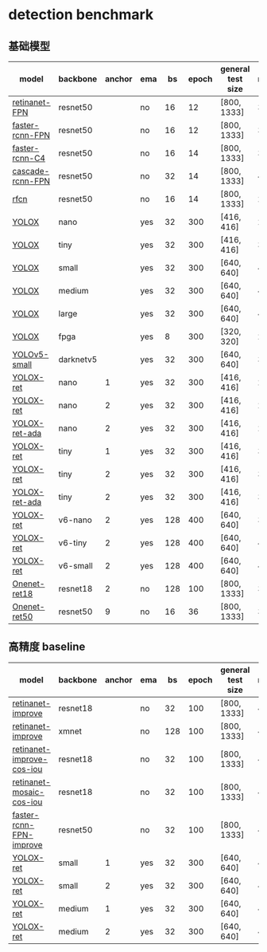 # detection benchmark
## 基础模型 
| model                   | backbone            | anchor | ema | bs | epoch | general test size | mAP                     | model |
| ----------------------- | ------------------- | ------ | --- | -- | ----- | ----------------- | ----------------------- | ----- |
| [retinanet-FPN](https://github.com/ModelTC/EOD/blob/main/configs/det/retinanet/retinanet-r50_1x.yaml)           | resnet50            |        | no  | 16 | 12    | [800, 1333]       | 37.0                    | [ckpt](https://github.com/ModelTC/United-Perception/releases/download/0.2.0_github/retinanet-FPN.pth)  |
| [faster-rcnn-FPN](https://github.com/ModelTC/EOD/blob/main/configs/det/faster_rcnn/faster_rcnn_r50_fpn_1x.yaml)         | resnet50            |        | no  | 16 | 12    | [800, 1333]       | 38.2                    | [ckpt](https://github.com/ModelTC/United-Perception/releases/download/0.2.0_github/faster-rcnn-FPN.pth)  |
| [faster-rcnn-C4](https://github.com/ModelTC/EOD/blob/main/configs/det/faster_rcnn/faster_rcnn_r50_C4_1x.yaml)          | resnet50            |        | no  | 16 | 14    | [800, 1333]       | 34.4                    | [ckpt](https://github.com/ModelTC/United-Perception/releases/download/0.2.0_github/faster-rcnn-C4.pth)  |
| [cascade-rcnn-FPN](https://gitlab.bj.sensetime.com/spring2/united-perception/-/blob/dev/configs/det/cascade_rcnn/cascade-rcnn-R50-FPN-1x.yaml)          | resnet50            |        | no  | 32 | 14    | [800, 1333]       | 40.9                    | [ckpt](http://spring.sensetime.com/dropadmin/$/U9RbG.pth)  |
| [rfcn](https://github.com/ModelTC/EOD/blob/main/configs/det/rfcn/rfcn-R50-1x.yaml)                    | resnet50            |        | no  | 16 | 14    | [800, 1333]       | 27.7                    |       |
| [YOLOX](https://github.com/ModelTC/EOD/blob/main/configs/det/yolox/yolox_nano.yaml)                   | nano                |        | yes | 32 | 300   | [416, 416]        | 24.8                    | [ckpt](https://github.com/ModelTC/United-Perception/releases/download/0.2.0_github/YOLOX_nano.pth)  |
| [YOLOX](https://github.com/ModelTC/EOD/blob/main/configs/det/yolox/yolox_tiny.yaml)                   | tiny                |        | yes | 32 | 300   | [416, 416]        | 33.0                    | [ckpt](https://github.com/ModelTC/United-Perception/releases/download/0.2.0_github/YOLOX_tiny.pth)  |
| [YOLOX](https://github.com/ModelTC/EOD/blob/main/configs/det/yolox/yolox_small.yaml)                   | small               |        | yes | 32 | 300   | [640, 640]        | 40.4                    | [ckpt](https://github.com/ModelTC/United-Perception/releases/download/0.2.0_github/YOLOX_small.pth)  |
| [YOLOX](https://github.com/ModelTC/EOD/blob/main/configs/det/yolox/yolox_medium.yaml)                   | medium              |        | yes | 32 | 300   | [640, 640]        | 46.9                    | [ckpt](https://github.com/ModelTC/United-Perception/releases/download/0.2.0_github/YOLOX_medium.pth)  |
| [YOLOX](https://github.com/ModelTC/EOD/blob/main/configs/det/yolox/yolox_large.yaml)                   | large               |        | yes | 32 | 300   | [640, 640]        | 49.9                    | [ckpt](https://github.com/ModelTC/United-Perception/releases/download/0.2.0_github/YOLOX_large.pth)  |
| [YOLOX](https://github.com/ModelTC/EOD/blob/main/configs/det/yolox/yolox_fpga.yaml)                   | fpga               |        | yes | 8 | 300   | [320, 320]        | 29.2                      | [ckpt](https://github.com/ModelTC/United-Perception/releases/download/0.2.0_github/YOLOX_fpga.pth)  |
| [YOLOv5-small](https://github.com/ModelTC/EOD/blob/main/configs/det/yolov5/yolov5_small_silu.yaml)            | darknetv5           |        | yes | 32 | 300   | [640, 640]        | 37.4                    | [ckpt](https://github.com/ModelTC/United-Perception/releases/download/0.2.0_github/YOLOv5-small.pth)  |
| [YOLOX-ret](https://github.com/ModelTC/EOD/blob/main/configs/det/retinanet/yolox_n_ret_a1_comloc.yaml)               | nano                |   1    | yes | 32 | 300   | [416, 416]        | 25.8                    | [ckpt](https://github.com/ModelTC/United-Perception/releases/download/0.2.0_github/YOLOX-ret_nano_a1.pth)  |
| [YOLOX-ret](https://github.com/ModelTC/EOD/blob/main/configs/det/retinanet/yolox_n_ret_a2_comloc.yaml)               | nano                |   2    | yes | 32 | 300   | [416, 416]        | 26.4                    | [ckpt](https://github.com/ModelTC/United-Perception/releases/download/0.2.0_github/YOLOX-ret_nano_a2.pth)  |
| [YOLOX-ret-ada](https://github.com/ModelTC/EOD/blob/main/configs/det/retinanet/yolox_n_ret_a2_comloc_ada.yaml)           | nano                |   2    | yes | 32 | 300   | [416, 416]        | 27.2                    | [ckpt](https://github.com/ModelTC/United-Perception/releases/download/0.2.0_github/YOLOX-ret-ada_nano.pth)  |
| [YOLOX-ret](https://github.com/ModelTC/EOD/blob/main/configs/det/retinanet/yolox_t_ret_a1_comloc.yaml)               | tiny                |   1    | yes | 32 | 300   | [416, 416]        | 33.6                    | [ckpt](https://github.com/ModelTC/United-Perception/releases/download/0.2.0_github/YOLOX-ret_tiny_a1.pth)  |
| [YOLOX-ret](https://github.com/ModelTC/EOD/blob/main/configs/det/retinanet/yolox_t_ret_a2_comloc.yaml)               | tiny                |   2    | yes | 32 | 300   | [416, 416]        | 33.8                    | [ckpt](https://github.com/ModelTC/United-Perception/releases/download/0.2.0_github/YOLOX-ret_tiny_a2.pth)  |
| [YOLOX-ret-ada](https://github.com/ModelTC/EOD/blob/main/configs/det/retinanet/yolox_t_ret_a2_comloc_ada.yaml)           | tiny                |   2    | yes | 32 | 300   | [416, 416]        | 35.4                    | [ckpt](https://github.com/ModelTC/United-Perception/releases/download/0.2.0_github/YOLOX-ret-ada_tiny.pth)  |
| [YOLOX-ret](https://gitlab.bj.sensetime.com/spring2/united-perception/-/blob/dev/configs/det/yolov6/yolox_v6n_ret_a2_comloc_400e_640x640.yaml) | v6-nano | 2 | yes | 128 | 400 | [640, 640] | 34.0 | [ckpt](http://spring.sensetime.com/dropadmin/$/sk4YX.pth) |
| [YOLOX-ret](https://gitlab.bj.sensetime.com/spring2/united-perception/-/blob/dev/configs/det/yolov6/yolox_v6t_ret_a2_comloc_400e_640x640.yaml) | v6-tiny | 2 | yes | 128 | 400 | [640, 640] | 41.2 | [ckpt](http://spring.sensetime.com/dropadmin/$/TSDX5.pth) |
| [YOLOX-ret](https://gitlab.bj.sensetime.com/spring2/united-perception/-/blob/dev/configs/det/yolov6/yolox_v6s_ret_a2_comloc_400e_640x640.yaml) | v6-small | 2 | yes | 128 | 400 | [640, 640] | 42.5 | [ckpt](http://spring.sensetime.com/dropadmin/$/pJjG6.pth) |
| [Onenet-ret18](https://gitlab.bj.sensetime.com/spring2/united-perception/-/blob/dev/configs/det/onenet/onenet-r18.yaml) | resnet18 | 2 | no | 128 | 100 | [800, 1333] | 37.9 | [ckpt](http://spring.sensetime.com/dropadmin/$/ySK36.pth) |
| [Onenet-ret50](https://gitlab.bj.sensetime.com/spring2/united-perception/-/blob/dev/configs/det/onenet/onenet-r50_3x.yaml) | resnet50 | 9 | no | 16 | 36 | [800, 1333] | 38.5 | [ckpt](http://spring.sensetime.com/dropadmin/$/h84aL.pth) |
## 高精度 baseline
| model                   | backbone            | anchor | ema | bs | epoch | general test size | mAP                     | model |
| ----------------------- | ------------------- | ------ | --- | -- | ----- | ----------------- | ----------------------- | ----- |
| [retinanet-improve](https://github.com/ModelTC/EOD/blob/main/configs/det/retinanet/retinanet-r18-improve.yaml)       | resnet18            |        | no  | 32 | 100   | [800, 1333]       | 40.7                    | [ckpt](https://github.com/ModelTC/United-Perception/releases/download/0.2.0_github/retinanet-improve.pth)  |
| [retinanet-improve](https://gitlab.bj.sensetime.com/spring2/united-perception/-/blob/dev/configs/det/retinanet/retinanet-xmnet-improve.yaml)           | xmnet            |        | no  | 128 | 100    | [800, 1333]       | 41.5                    | [ckpt](http://spring.sensetime.com/dropadmin/$/fTdDU.pth)  |
| [retinanet-improve-cos-iou](https://github.com/ModelTC/EOD/blob/main/configs/det/retinanet/retinanet-r18-improve_cos_iou.yaml)| resnet18           |        | no  | 32 | 100   | [800, 1333]       | 41.3                    |    [ckpt](https://github.com/ModelTC/United-Perception/releases/download/0.2.0_github/retinanet-improve-cos-iou.pth)   |
| [retinanet-mosaic-cos-iou](https://github.com/ModelTC/EOD/blob/main/configs/det/retinanet/retinanet-r18_mosiac_cos_ema_iou.yaml)| resnet18            |        | no  | 32 | 100   | [800, 1333]       | 42.4                    |  [ckpt](https://github.com/ModelTC/United-Perception/releases/download/0.2.0_github/retinanet-mosaic-cos-iou.pth)   |
| [faster-rcnn-FPN-improve](https://github.com/ModelTC/EOD/blob/main/configs/det/faster_rcnn/faster_rcnn_r50_fpn_improve.yaml) | resnet50            |        | no  | 32 | 100   | [800, 1333]       | 43.5                    | [ckpt](https://github.com/ModelTC/United-Perception/releases/download/0.2.0_github/faster-rcnn-FPN-improve.pth)  |
| [YOLOX-ret](https://github.com/ModelTC/EOD/blob/main/configs/det/retinanet/yolox_s_ret_a1_comloc.yaml)               | small               |   1    | yes | 32 | 300   | [640, 640]        | 40.4                    | [ckpt](https://github.com/ModelTC/United-Perception/releases/download/0.2.0_github/YOLOX-ret_small_a1.pth)  |
| [YOLOX-ret](https://github.com/ModelTC/EOD/blob/main/configs/det/retinanet/yolox_s_ret_a2_comloc.yaml)               | small               |   2    | yes | 32 | 300   | [640, 640]        | 40.7                    | [ckpt](https://github.com/ModelTC/United-Perception/releases/download/0.2.0_github/YOLOX-ret_small_a2.pth)  |
| [YOLOX-ret](https://github.com/ModelTC/EOD/blob/main/configs/det/retinanet/yolox_m_ret_a1_comloc.yaml)               | medium              |   1    | yes | 32 | 300   | [640, 640]        | 47.0                    | [ckpt](https://github.com/ModelTC/United-Perception/releases/download/0.2.0_github/YOLOX-ret_medium_a1.pth)  |
| [YOLOX-ret](https://github.com/ModelTC/EOD/blob/main/configs/det/retinanet/yolox_m_ret_a2_comloc.yaml)               | medium              |   2    | yes | 32 | 300   | [640, 640]        | 47.4                    | [ckpt](https://github.com/ModelTC/United-Perception/releases/download/0.2.0_github/YOLOX-ret_medium_a2.pth)  |
